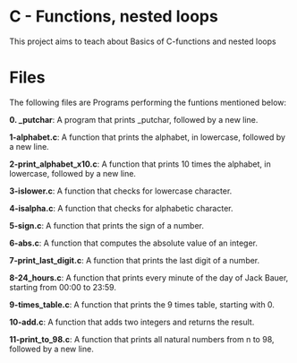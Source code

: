 # C - Functions, nested loops

This project aims to teach about Basics of C-functions and nested loops

# Files

The following files are Programs performing the funtions mentioned below:

**0. _putchar**: A program that prints _putchar, followed by a new line.

**1-alphabet.c**: A function that prints the alphabet, in lowercase, followed by a new line.

**2-print_alphabet_x10.c**: A function that prints 10 times the alphabet, in lowercase, followed by a new line.

**3-islower.c**: A function that checks for lowercase character.

**4-isalpha.c**: A function that checks for alphabetic character.

**5-sign.c**: A function that prints the sign of a number.

**6-abs.c**: A function that computes the absolute value of an integer.

**7-print_last_digit.c**: A function that prints the last digit of a number.

**8-24_hours.c**: A function that prints every minute of the day of Jack Bauer, starting from 00:00 to 23:59.

**9-times_table.c**: A function that prints the 9 times table, starting with 0.

**10-add.c**: A function that adds two integers and returns the result.

**11-print_to_98.c**: A function that prints all natural numbers from n to 98, followed by a new line.
